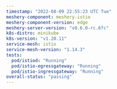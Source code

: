 ```yaml
---
timestamp: "2022-08-09 22:55:23 UTC Tue"
meshery-component: meshery-istio
meshery-component-version: edge
meshery-server-version: "v0.6.0-rc.6fc"
k8s-distro: minikube
k8s-version: "v1.20.11"
service-mesh: istio
service-mesh-version: "1.14.3"
tests:
  pod/istiod: "Running"
  pod/istio-egressgateway: "Running"
  pod/istio-ingressgateway: "Running"
overall-status: "passing"
---
```

